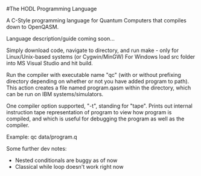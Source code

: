 #The HODL Programming Language

A C-Style programming language for Quantum Computers that compiles down to OpenQASM.

Language description/guide coming soon...

Simply download code, navigate to directory, and run make - only for Linux/Unix-based systems (or Cygwin/MinGW) For Windows load src folder into MS Visual Studio and hit build.

Run the compiler with executable name "qc" (with or without prefixing directory depending on whether or not you have added program to path). This action creates a file named program.qasm within the directory, which can be run on IBM systems/simulators.

One compiler option supported, "-t", standing for "tape". Prints out internal instruction tape representation of program to view how program is compiled, and which is useful for debugging the program as well as the compiler.

Example: qc data/program.q

Some further dev notes:

- Nested conditionals are buggy as of now
- Classical while loop doesn't work right now
